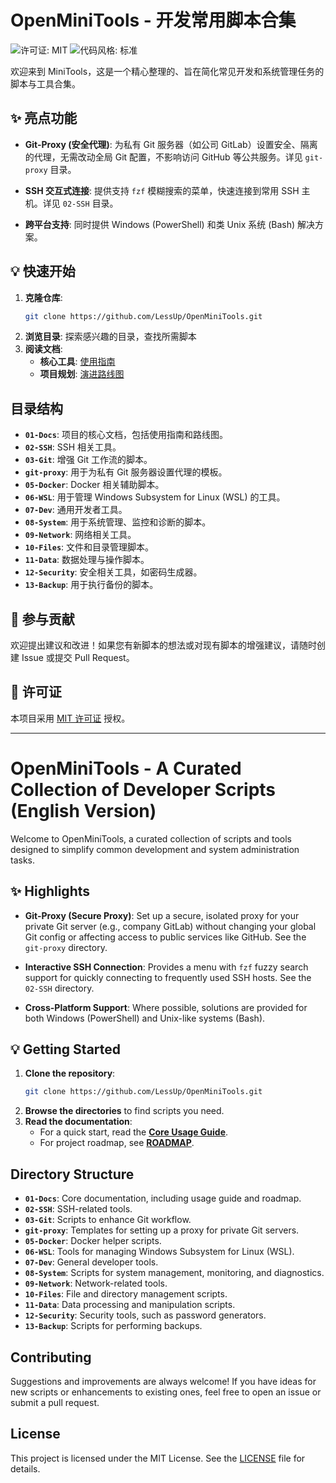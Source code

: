 # OpenMiniTools - 开发常用脚本合集

![许可证: MIT](https://img.shields.io/badge/License-MIT-yellow.svg) ![代码风格: 标准](https://img.shields.io/badge/code%20style-standard-brightgreen.svg)

欢迎来到 MiniTools，这是一个精心整理的、旨在简化常见开发和系统管理任务的脚本与工具合集。

## ✨ 亮点功能

- **Git-Proxy (安全代理)**: 为私有 Git 服务器（如公司 GitLab）设置安全、隔离的代理，无需改动全局 Git 配置，不影响访问 GitHub 等公共服务。详见 `git-proxy` 目录。

- **SSH 交互式连接**: 提供支持 `fzf` 模糊搜索的菜单，快速连接到常用 SSH 主机。详见 `02-SSH` 目录。

- **跨平台支持**: 同时提供 Windows (PowerShell) 和类 Unix 系统 (Bash) 解决方案。

## 💡 快速开始

1.  **克隆仓库**:
    ```bash
    git clone https://github.com/LessUp/OpenMiniTools.git
    ```
2.  **浏览目录**: 探索感兴趣的目录，查找所需脚本
3.  **阅读文档**:
    - **核心工具**: [使用指南](./01-Docs/USAGE.md)
    - **项目规划**: [演进路线图](./ROADMAP.md)

## 目录结构

- **`01-Docs`**: 项目的核心文档，包括使用指南和路线图。
- **`02-SSH`**: SSH 相关工具。
- **`03-Git`**: 增强 Git 工作流的脚本。
- **`git-proxy`**: 用于为私有 Git 服务器设置代理的模板。
- **`05-Docker`**: Docker 相关辅助脚本。
- **`06-WSL`**: 用于管理 Windows Subsystem for Linux (WSL) 的工具。
- **`07-Dev`**: 通用开发者工具。
- **`08-System`**: 用于系统管理、监控和诊断的脚本。
- **`09-Network`**: 网络相关工具。
- **`10-Files`**: 文件和目录管理脚本。
- **`11-Data`**: 数据处理与操作脚本。
- **`12-Security`**: 安全相关工具，如密码生成器。
- **`13-Backup`**: 用于执行备份的脚本。

## 🤝 参与贡献

欢迎提出建议和改进！如果您有新脚本的想法或对现有脚本的增强建议，请随时创建 Issue 或提交 Pull Request。

## 📜 许可证

本项目采用 [MIT 许可证](LICENSE) 授权。

---

# OpenMiniTools - A Curated Collection of Developer Scripts (English Version)

Welcome to OpenMiniTools, a curated collection of scripts and tools designed to simplify common development and system administration tasks.

## ✨ Highlights

- **Git-Proxy (Secure Proxy)**: Set up a secure, isolated proxy for your private Git server (e.g., company GitLab) without changing your global Git config or affecting access to public services like GitHub. See the `git-proxy` directory.

- **Interactive SSH Connection**: Provides a menu with `fzf` fuzzy search support for quickly connecting to frequently used SSH hosts. See the `02-SSH` directory.

- **Cross-Platform Support**: Where possible, solutions are provided for both Windows (PowerShell) and Unix-like systems (Bash).

## 💡 Getting Started

1.  **Clone the repository**:
    ```bash
    git clone https://github.com/LessUp/OpenMiniTools.git
    ```
2.  **Browse the directories** to find scripts you need.
3.  **Read the documentation**:
    *   For a quick start, read the **[Core Usage Guide](./01-Docs/USAGE.md)**.
    *   For project roadmap, see **[ROADMAP](./ROADMAP.md)**.

## Directory Structure

- **`01-Docs`**: Core documentation, including usage guide and roadmap.
- **`02-SSH`**: SSH-related tools.
- **`03-Git`**: Scripts to enhance Git workflow.
- **`git-proxy`**: Templates for setting up a proxy for private Git servers.
- **`05-Docker`**: Docker helper scripts.
- **`06-WSL`**: Tools for managing Windows Subsystem for Linux (WSL).
- **`07-Dev`**: General developer tools.
- **`08-System`**: Scripts for system management, monitoring, and diagnostics.
- **`09-Network`**: Network-related tools.
- **`10-Files`**: File and directory management scripts.
- **`11-Data`**: Data processing and manipulation scripts.
- **`12-Security`**: Security tools, such as password generators.
- **`13-Backup`**: Scripts for performing backups.

## Contributing

Suggestions and improvements are always welcome! If you have ideas for new scripts or enhancements to existing ones, feel free to open an issue or submit a pull request.

## License

This project is licensed under the MIT License. See the [LICENSE](LICENSE) file for details.
